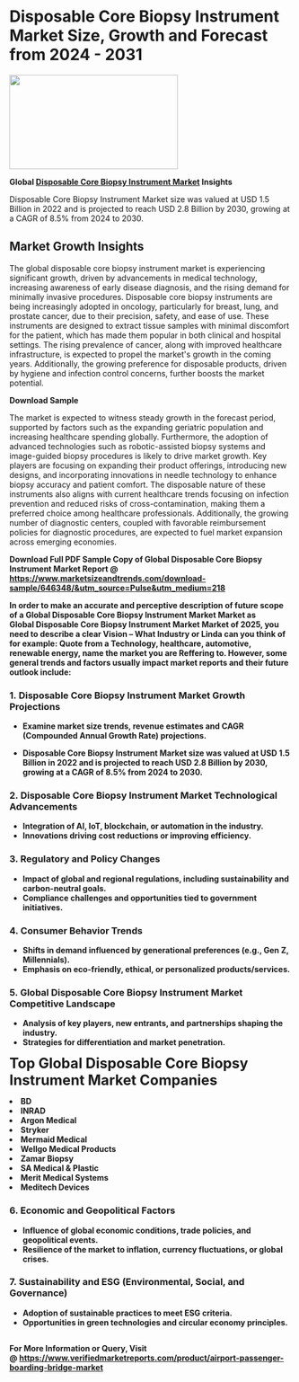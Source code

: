 <H1>Disposable Core Biopsy Instrument Market Size, Growth and Forecast from 2024 - 2031</H1><img class="aligncenter size-medium wp-image-584254" src="https://thirdeyenews.in/wp-content/uploads/2024/09/Global-Market-Research-300x168.jpeg" alt="" width="300" height="168" /><p><strong>Global&nbsp;<a href="https://www.marketsizeandtrends.com/download-sample/646348/&amp;utm_source=Pulse&amp;utm_medium=218">Disposable Core Biopsy Instrument Market</a> Insights</strong></p><p>Disposable Core Biopsy Instrument Market size was valued at USD 1.5 Billion in 2022 and is projected to reach USD 2.8 Billion by 2030, growing at a CAGR of 8.5% from 2024 to 2030.</p><p><h2>Market Growth Insights</h2> <p>The global disposable core biopsy instrument market is experiencing significant growth, driven by advancements in medical technology, increasing awareness of early disease diagnosis, and the rising demand for minimally invasive procedures. Disposable core biopsy instruments are being increasingly adopted in oncology, particularly for breast, lung, and prostate cancer, due to their precision, safety, and ease of use. These instruments are designed to extract tissue samples with minimal discomfort for the patient, which has made them popular in both clinical and hospital settings. The rising prevalence of cancer, along with improved healthcare infrastructure, is expected to propel the market's growth in the coming years. Additionally, the growing preference for disposable products, driven by hygiene and infection control concerns, further boosts the market potential.</p> <p><strong>Download Sample</strong></p> <p>The market is expected to witness steady growth in the forecast period, supported by factors such as the expanding geriatric population and increasing healthcare spending globally. Furthermore, the adoption of advanced technologies such as robotic-assisted biopsy systems and image-guided biopsy procedures is likely to drive market growth. Key players are focusing on expanding their product offerings, introducing new designs, and incorporating innovations in needle technology to enhance biopsy accuracy and patient comfort. The disposable nature of these instruments also aligns with current healthcare trends focusing on infection prevention and reduced risks of cross-contamination, making them a preferred choice among healthcare professionals. Additionally, the growing number of diagnostic centers, coupled with favorable reimbursement policies for diagnostic procedures, are expected to fuel market expansion across emerging economies. <p><strong></p><p><span class=""><strong>Download Full PDF Sample Copy of Global Disposable Core Biopsy Instrument Market Report</strong> @ <a href="https://www.marketsizeandtrends.com/download-sample/646348/&amp;utm_source=Pulse&amp;utm_medium=218" target="_blank">https://www.marketsizeandtrends.com/download-sample/646348/&amp;utm_source=Pulse&amp;utm_medium=218</a></span></p><p>In order to make an accurate and perceptive description of future scope of a Global&nbsp;Disposable Core Biopsy Instrument Market Market as Global&nbsp;Disposable Core Biopsy Instrument Market Market of 2025, you need to describe a clear Vision &ndash; What Industry or Linda can you think of for example: Quote from a Technology, healthcare, automotive, renewable energy, name the market you are Reffering to. However, some general trends and factors usually impact market reports and their future outlook include:</p><h3>1.&nbsp;<strong>Disposable Core Biopsy Instrument Market Growth Projections</strong></h3><ul><li>Examine market size trends, revenue estimates and CAGR (Compounded Annual Growth Rate) projections.</li><li><p>Disposable Core Biopsy Instrument Market size was valued at USD 1.5 Billion in 2022 and is projected to reach USD 2.8 Billion by 2030, growing at a CAGR of 8.5% from 2024 to 2030.</p></li></ul><h3>2.&nbsp;<strong>Disposable Core Biopsy Instrument Market Technological Advancements</strong></h3><ul><li>Integration of AI, IoT, blockchain, or automation in the industry.</li><li>Innovations driving cost reductions or improving efficiency.</li></ul><h3>3.&nbsp;<strong>Regulatory and Policy Changes</strong></h3><ul><li>Impact of global and regional regulations, including sustainability and carbon-neutral goals.</li><li>Compliance challenges and opportunities tied to government initiatives.</li></ul><h3>4.&nbsp;<strong>Consumer Behavior Trends</strong></h3><ul><li>Shifts in demand influenced by generational preferences (e.g., Gen Z, Millennials).</li><li>Emphasis on eco-friendly, ethical, or personalized products/services.</li></ul><h3>5.&nbsp;<strong>Global Disposable Core Biopsy Instrument Market Competitive Landscape</strong></h3><ul><li>Analysis of key players, new entrants, and partnerships shaping the industry.</li><li>Strategies for differentiation and market penetration.</li></ul><p data-pm-slice="1 1 []"><span style="color: inherit; font-family: inherit; font-size: 25px;">Top Global Disposable Core Biopsy Instrument Market Companies</span></p><div class="" data-test-id=""><p><li>BD</li><li> INRAD</li><li> Argon Medical</li><li> Stryker</li><li> Mermaid Medical</li><li> Wellgo Medical Products</li><li> Zamar Biopsy</li><li> SA Medical & Plastic</li><li> Merit Medical Systems</li><li> Meditech Devices</li></p></div><h3>6.&nbsp;<strong>Economic and Geopolitical Factors</strong></h3><ul><li>Influence of global economic conditions, trade policies, and geopolitical events.</li><li>Resilience of the market to inflation, currency fluctuations, or global crises.</li></ul><h3>7.&nbsp;<strong>Sustainability and ESG (Environmental, Social, and Governance)</strong></h3><ul><li>Adoption of sustainable practices to meet ESG criteria.</li><li>Opportunities in green technologies and circular economy principles.</li></ul><h2><strong style="font-size: 14px;">For More Information or Query, Visit @&nbsp;</strong><a style="background-color: #ffffff; font-size: 14px;" href="https://www.marketsizeandtrends.com/report/disposable-core-biopsy-instrument-market/" target="_blank">https://www.verifiedmarketreports.com/product/airport-passenger-boarding-bridge-market</a></h2>
